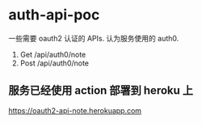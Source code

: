# auth-api-poc

一些需要 oauth2 认证的 APIs. 认为服务使用的 auth0.

1. Get /api/auth0/note
2. Post /api/auth0/note

## 服务已经使用 action 部署到 heroku 上

https://oauth2-api-note.herokuapp.com
